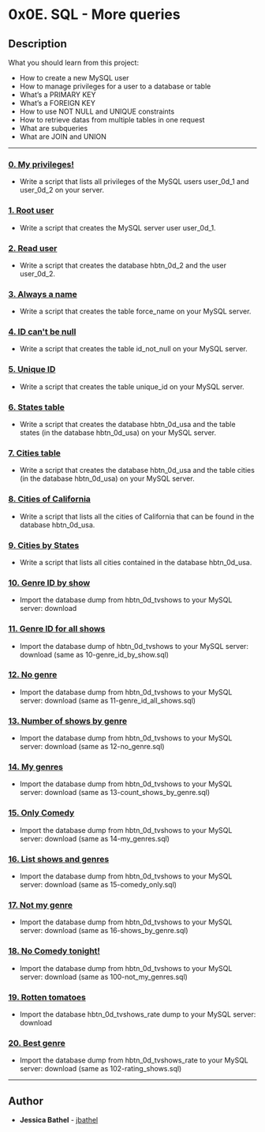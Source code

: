# 0x0E. SQL - More queries 

## Description
What you should learn from this project:

* How to create a new MySQL user
* How to manage privileges for a user to a database or table
* What’s a PRIMARY KEY
* What’s a FOREIGN KEY
* How to use NOT NULL and UNIQUE constraints
* How to retrieve datas from multiple tables in one request
* What are subqueries
* What are JOIN and UNION

---

### [0. My privileges!](./0-privileges.sql)
* Write a script that lists all privileges of the MySQL users user_0d_1 and user_0d_2 on your server.


### [1. Root user](./1-create_user.sql)
* Write a script that creates the MySQL server user user_0d_1. 


### [2. Read user](./2-create_read_user.sql)
* Write a script that creates the database hbtn_0d_2 and the user user_0d_2. 


### [3. Always a name](./3-force_name.sql)
* Write a script that creates the table force_name on your MySQL server.


### [4. ID can't be null](./4-never_empty.sql)
* Write a script that creates the table id_not_null on your MySQL server.


### [5. Unique ID](./5-unique_id.sql)
* Write a script that creates the table unique_id on your MySQL server.


### [6. States table](./6-states.sql)
* Write a script that creates the database hbtn_0d_usa and the table states (in the database hbtn_0d_usa) on your MySQL server.


### [7. Cities table](./7-cities.sql)
* Write a script that creates the database hbtn_0d_usa and the table cities (in the database hbtn_0d_usa) on your MySQL server.


### [8. Cities of California](./8-cities_of_california_subquery.sql)
* Write a script that lists all the cities of California that can be found in the database hbtn_0d_usa.


### [9. Cities by States](./9-cities_by_state_join.sql)
* Write a script that lists all cities contained in the database hbtn_0d_usa.


### [10. Genre ID by show](./10-genre_id_by_show.sql)
* Import the database dump from hbtn_0d_tvshows to your MySQL server: download


### [11. Genre ID for all shows](./11-genre_id_all_shows.sql)
* Import the database dump of hbtn_0d_tvshows to your MySQL server: download (same as 10-genre_id_by_show.sql)


### [12. No genre](./12-no_genre.sql)
* Import the database dump from hbtn_0d_tvshows to your MySQL server: download (same as 11-genre_id_all_shows.sql)


### [13. Number of shows by genre](./13-count_shows_by_genre.sql)
* Import the database dump from hbtn_0d_tvshows to your MySQL server: download (same as 12-no_genre.sql)


### [14. My genres](./14-my_genres.sql)
* Import the database dump from hbtn_0d_tvshows to your MySQL server: download (same as 13-count_shows_by_genre.sql)


### [15. Only Comedy](./15-comedy_only.sql)
* Import the database dump from hbtn_0d_tvshows to your MySQL server: download (same as 14-my_genres.sql)


### [16. List shows and genres](./16-shows_by_genre.sql)
* Import the database dump from hbtn_0d_tvshows to your MySQL server: download (same as 15-comedy_only.sql)


### [17. Not my genre](./100-not_my_genres.sql)
* Import the database dump from hbtn_0d_tvshows to your MySQL server: download (same as 16-shows_by_genre.sql)


### [18. No Comedy tonight!](./101-not_a_comedy.sql)
* Import the database dump from hbtn_0d_tvshows to your MySQL server: download (same as 100-not_my_genres.sql)


### [19. Rotten tomatoes](./102-rating_shows.sql)
* Import the database hbtn_0d_tvshows_rate dump to your MySQL server: download


### [20. Best genre](./103-rating_genres.sql)
* Import the database dump from hbtn_0d_tvshows_rate to your MySQL server: download (same as 102-rating_shows.sql)


---

## Author
* **Jessica Bathel** - [jbathel](https://github.com/jbathel)